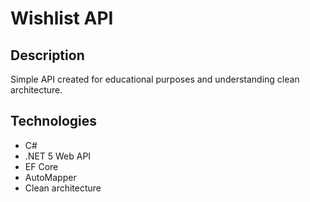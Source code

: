 # Wishlist API

## Description
Simple API created for educational purposes and understanding clean architecture.

## Technologies
- C#
- .NET 5 Web API
- EF Core 
- AutoMapper
- Clean architecture
